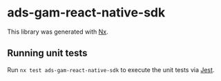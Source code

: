 # ads-gam-react-native-sdk

This library was generated with [Nx](https://nx.dev).

## Running unit tests

Run `nx test ads-gam-react-native-sdk` to execute the unit tests via [Jest](https://jestjs.io).
